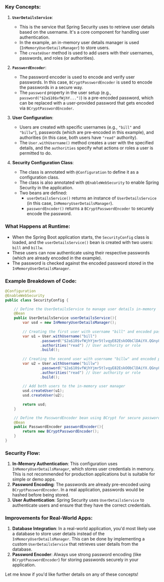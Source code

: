 ### Key Concepts:
1. **`UserDetailsService`**: 
   - This is the service that Spring Security uses to retrieve user details based on the username. It's a core component for handling user authentication. 
   - In the example, an in-memory user details manager is used (`InMemoryUserDetailsManager`) to store users.
   - The `createUser` method is used to add users with their usernames, passwords, and roles (or authorities).

2. **`PasswordEncoder`**:
   - The password encoder is used to encode and verify user passwords. In this case, `BCryptPasswordEncoder` is used to encode the passwords in a secure way.
   - The `password` property in the user setup (e.g., `password("$2a$10$vfWjhY...")`) is a pre-encoded password, which can be replaced with a user-provided password that gets encoded via `BCryptPasswordEncoder`.

3. **User Configuration**:
   - Users are created with specific usernames (e.g., `"bill"` and `"billw"`), passwords (which are pre-encoded in this example), and authorities (in this case, both users have `"read"` authority).
   - The `User.withUsername()` method creates a user with the specified details, and the `authorities` specify what actions or roles a user is permitted to do.

4. **Security Configuration Class**:
   - The class is annotated with `@Configuration` to define it as a configuration class.
   - The class is also annotated with `@EnableWebSecurity` to enable Spring Security in the application.
   - Two beans are defined:
     - `userDetailsService()` returns an instance of `UserDetailsService` (in this case, `InMemoryUserDetailsManager`).
     - `passwordEncoder()` returns a `BCryptPasswordEncoder` to securely encode the password.

### What Happens at Runtime:
- When the Spring Boot application starts, the `SecurityConfig` class is loaded, and the `userDetailsService()` bean is created with two users: `bill` and `billw`.
- These users can now authenticate using their respective passwords (which are already encoded in the example). 
- The password is checked against the encoded password stored in the `InMemoryUserDetailsManager`.

### Example Breakdown of Code:
```java
@Configuration
@EnableWebSecurity
public class SecurityConfig {

    // Define the UserDetailsService to manage user details in-memory
    @Bean
    public UserDetailsService userDetailsService(){
        var usd = new InMemoryUserDetailsManager();
        
        // Creating the first user with username "bill" and encoded password
        var u1 = User.withUsername("bill")
                .password("$2a$10$vfWjhYjmr5tlvqyE82EskOObClDAiYX.QGny8e/aIuj10OUrmJo92") // Pre-encoded password
                .authorities("read") // User authority or role
                .build();
        
        // Creating the second user with username "billw" and encoded password
        var u2 = User.withUsername("billw")
                .password("$2a$10$vfWjhYjmr5tlvqyE82EskOObClDAiYX.QGny8e/aIuj10OUrmJo92") // Same pre-encoded password as u1
                .authorities("read") // User authority or role
                .build();
        
        // Add both users to the in-memory user manager
        usd.createUser(u1);
        usd.createUser(u2);
        
        return usd;
    }

    // Define the PasswordEncoder bean using BCrypt for secure password encoding
    @Bean
    public PasswordEncoder passwordEncoder(){
        return new BCryptPasswordEncoder();
    }
}
```

### Security Flow:
1. **In-Memory Authentication**: This configuration uses `InMemoryUserDetailsManager`, which stores user credentials in memory. This is not recommended for production applications but is suitable for simple or demo apps.
2. **Password Encoding**: The passwords are already pre-encoded using `BCryptPasswordEncoder`. In a real application, passwords would be hashed before being stored.
3. **User Authentication**: Spring Security uses `UserDetailsService` to authenticate users and ensure that they have the correct credentials.

### Improvements for Real-World Apps:
1. **Database Integration**: In a real-world application, you'd most likely use a database to store user details instead of the `InMemoryUserDetailsManager`. This can be done by implementing a custom `UserDetailsService` that retrieves user details from the database.
2. **Password Encoder**: Always use strong password encoding (like `BCryptPasswordEncoder`) for storing passwords securely in your application.

Let me know if you'd like further details on any of these concepts!
